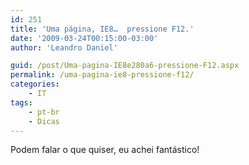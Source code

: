 ```yaml
---
id: 251
title: 'Uma página, IE8…  pressione F12.'
date: '2009-03-24T00:15:00-03:00'
author: 'Leandro Daniel'

guid: /post/Uma-pagina-IE8e280a6-pressione-F12.aspx
permalink: /uma-pagina-ie8-pressione-f12/
categories:
    - IT
tags:
    - pt-br
    - Dicas
---
```


Podem falar o que quiser, eu achei fantástico!
